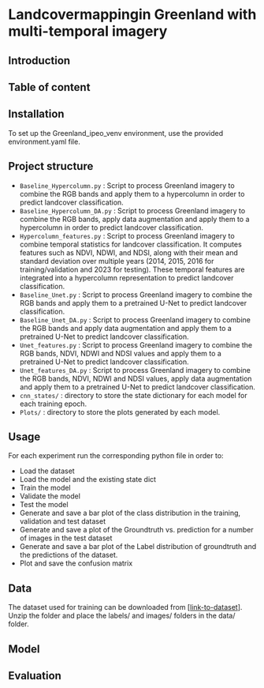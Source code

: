 #  Landcovermappingin Greenland with multi-temporal imagery
## Introduction


## Table of content

## Installation
To set up the Greenland_ipeo_venv environment, use the provided environment.yaml file.

## Project structure
- `Baseline_Hypercolumn.py` : Script to process Greenland imagery to combine the RGB bands and apply them to a hypercolumn in order to predict landcover classification.
- `Baseline_Hypercolumn_DA.py` : Script to process Greenland imagery to combine the RGB bands, apply data augmentation and apply them to a hypercolumn in order to predict landcover classification.
- `Hypercolumn_features.py` : Script to process Greenland imagery to combine temporal statistics for landcover classification. It computes features such as NDVI, NDWI, and NDSI, along with their mean and standard deviation over multiple years  (2014, 2015, 2016 for training/validation and 2023 for testing). These temporal features are integrated into 
a hypercolumn representation to predict landcover classification.
- `Baseline_Unet.py` : Script to process Greenland imagery to combine the RGB bands and apply them to a pretrained U-Net to predict landcover classification.
- `Baseline_Unet_DA.py` : Script to process Greenland imagery to combine the RGB bands and apply data augmentation and apply them to a pretrained U-Net to predict landcover classification.
- `Unet_features.py` : Script to process Greenland imagery to combine the RGB bands, NDVI, NDWI and NDSI values and apply them to a pretrained U-Net to predict landcover classification.
-  `Unet_features_DA.py` : Script to process Greenland imagery to combine the RGB bands, NDVI, NDWI and NDSI values, apply data augmentation and apply them to a pretrained U-Net to predict landcover classification.
- `cnn_states/` : directory to store the state dictionary for each model for each training epoch.
- `Plots/` : directory to store the plots generated by each model. 

## Usage
For each experiment run the corresponding python file in order to:
- Load the dataset
- Load the model and the existing state dict
- Train the model
- Validate the model
- Test the model
- Generate and save a bar plot of the class distribution in the training, validation and test dataset
- Generate and save a plot of the Groundtruth vs. prediction for a number of images in the test dataset
- Generate and save a bar plot of the Label distribution of groundtruth and the predictions of the dataset.
- Plot and save the confusion matrix
## Data
The dataset used for training can be downloaded from [[link-to-dataset](https://enacshare.epfl.ch/bY2wS5TcA4CefGks7NtXg)]. Unzip the folder and place the labels/ and images/ folders in the data/ folder.
## Model

## Evaluation
